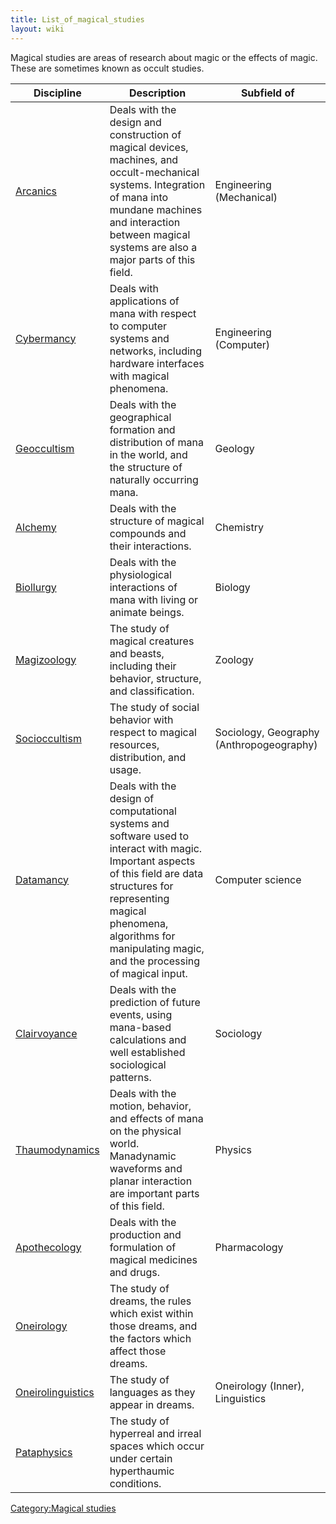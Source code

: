 ```yaml
---
title: List_of_magical_studies
layout: wiki
---
```

Magical studies are areas of research about magic or the effects of
magic. These are sometimes known as occult studies.

| Discipline                                                   | Description                                                                                                                                                                                                                                              | Subfield of                              |
|--------------------------------------------------------------|----------------------------------------------------------------------------------------------------------------------------------------------------------------------------------------------------------------------------------------------------------|------------------------------------------|
| [Arcanics](Arcanics "wikilink")                              | Deals with the design and construction of magical devices, machines, and occult-mechanical systems. Integration of mana into mundane machines and interaction between magical systems are also a major parts of this field.                              | Engineering (Mechanical)                 |
| [Cybermancy](Cybermancy "wikilink")                          | Deals with applications of mana with respect to computer systems and networks, including hardware interfaces with magical phenomena.                                                                                                                     | Engineering (Computer)                   |
| [Geoccultism](Geoccultism "wikilink")                        | Deals with the geographical formation and distribution of mana in the world, and the structure of naturally occurring mana.                                                                                                                              | Geology                                  |
| [Alchemy](Alchemy "wikilink")                                | Deals with the structure of magical compounds and their interactions.                                                                                                                                                                                    | Chemistry                                |
| [Biollurgy](Biollurgy "wikilink")                            | Deals with the physiological interactions of mana with living or animate beings.                                                                                                                                                                         | Biology                                  |
| [Magizoology](Magizoology "wikilink")                        | The study of magical creatures and beasts, including their behavior, structure, and classification.                                                                                                                                                      | Zoology                                  |
| [Socioccultism](Socioccultism "wikilink")                    | The study of social behavior with respect to magical resources, distribution, and usage.                                                                                                                                                                 | Sociology, Geography (Anthropogeography) |
| [Datamancy](Datamancy "wikilink")                            | Deals with the design of computational systems and software used to interact with magic. Important aspects of this field are data structures for representing magical phenomena, algorithms for manipulating magic, and the processing of magical input. | Computer science                         |
| [Clairvoyance](Clairvoyance "wikilink")                      | Deals with the prediction of future events, using mana-based calculations and well established sociological patterns.                                                                                                                                    | Sociology                                |
| [Thaumodynamics](Thaumodynamics "wikilink")                  | Deals with the motion, behavior, and effects of mana on the physical world. Manadynamic waveforms and planar interaction are important parts of this field.                                                                                              | Physics                                  |
| [Apothecology](Apothecology "wikilink")                      | Deals with the production and formulation of magical medicines and drugs.                                                                                                                                                                                | Pharmacology                             |
| [Oneirology](Oneirology "wikilink")                          | The study of dreams, the rules which exist within those dreams, and the factors which affect those dreams.                                                                                                                                               |                                          |
| [Oneirolinguistics](Oneirology#Oneirolinguistics "wikilink") | The study of languages as they appear in dreams.                                                                                                                                                                                                         | Oneirology (Inner), Linguistics          |
| [Pataphysics](Pataphysics "wikilink")                        | The study of hyperreal and irreal spaces which occur under certain hyperthaumic conditions.                                                                                                                                                              |                                          |

[Category:Magical studies](Category:Magical_studies "wikilink")
